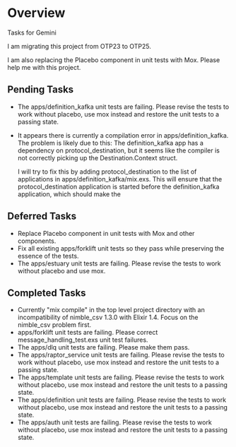 # Overview

Tasks for Gemini

I am migrating this project from OTP23 to OTP25.

I am also replacing the Placebo component in unit tests with Mox. Please help me with this project.

## Pending Tasks

- The apps/definition_kafka unit tests are failing. Please revise the tests to work without placebo, use mox instead and restore the unit tests to a passing state.
- It appears there is currently a compilation error in apps/definition_kafka. The problem is likely due to this:
  The definition_kafka app has a dependency on protocol_destination, but it seems like the compiler is not correctly picking up the Destination.Context struct.

  I will try to fix this by adding protocol_destination to the list of applications in apps/definition_kafka/mix.exs. This will ensure that the protocol_destination application is started before the definition_kafka application, which should make the


## Deferred Tasks

- Replace Placebo component in unit tests with Mox and other components.
- Fix all existing apps/forklift unit tests so they pass while preserving the essence of the tests.
- The apps/estuary unit tests are failing. Please revise the tests to work without placebo and use mox.

## Completed Tasks

- Currently "mix compile" in the top level project directory with an incompatibility of nimble_csv 1.3.0 with Elixir 1.4. Focus on the nimble_csv problem first.
-  apps/forklift unit tests are failing. Please correct message_handling_test.exs unit test failures.
- The apps/dlq unit tests are failing. Please make them pass.
- The apps/raptor_service unit tests are failing. Please revise the tests to work without placebo, use mox instead and restore the unit tests to a passing state.
- The apps/template unit tests are failing. Please revise the tests to work without placebo, use mox instead and restore the unit tests to a passing state.
- The apps/definition unit tests are failing. Please revise the tests to work without placebo, use mox instead and restore the unit tests to a passing state.
- The apps/auth unit tests are failing. Please revise the tests to work without placebo, use mox instead and restore the unit tests to a passing state.
